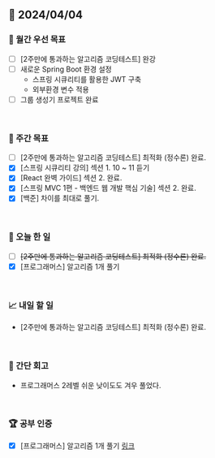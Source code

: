 ## 📅 2024/04/04

### 🚀 월간 우선 목표

- [ ] [2주만에 통과하는 알고리즘 코딩테스트] 완강
- [ ] 새로운 Spring Boot 환경 설정
  - 스프링 시큐리티를 활용한 JWT 구축
  - 외부환경 변수 적용
- [ ] 그룹 생성기 프로젝트 완료

<br />

### 👏 주간 목표

- [ ] [2주만에 통과하는 알고리즘 코딩테스트] 최적화 (정수론) 완료.
- [x] [스프링 시큐리티 강의] 섹션 1. 10 ~ 11 듣기
- [x] [React 완벽 가이드] 섹션 2. 완료.
- [x] [스프링 MVC 1편 - 백엔드 웹 개발 핵심 기술] 섹션 2. 완료.
- [x] [백준] 차이를 최대로 풀기.

<br />

### 💯 오늘 한 일

- [ ] ~~[2주만에 통과하는 알고리즘 코딩테스트] 최적화 (정수론) 완료.~~
- [x] [프로그래머스] 알고리즘 1개 풀기

<br />

### 📈 내일 할 일

- [2주만에 통과하는 알고리즘 코딩테스트] 최적화 (정수론) 완료.

<br />

### 🤔 간단 회고

- 프로그래머스 2레벨 쉬운 낮이도도 겨우 풀었다.

<br />

### 🏆 공부 인증

- [x] [프로그래머스] 알고리즘 1개 풀기
[링크](https://github.com/suld2495/fridaycoffee/tree/main/%ED%94%84%EB%A1%9C%EA%B7%B8%EB%9E%98%EB%A8%B8%EC%8A%A4/2/12941.%E2%80%85%EC%B5%9C%EC%86%9F%EA%B0%92%E2%80%85%EB%A7%8C%EB%93%A4%EA%B8%B0)